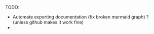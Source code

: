TODO: 
- Automate exporting documentation (fix broken mermaid graph) ? (unless github makes it work fine)
- 